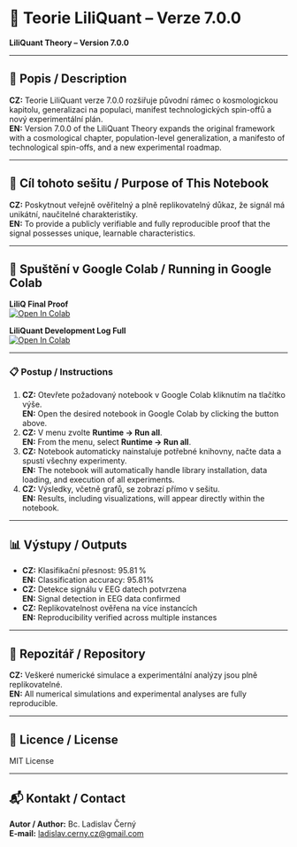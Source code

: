 # 🌌 Teorie LiliQuant – Verze 7.0.0  
**LiliQuant Theory – Version 7.0.0**

---

## 📖 Popis / Description
**CZ:** Teorie LiliQuant verze 7.0.0 rozšiřuje původní rámec o kosmologickou kapitolu, generalizaci na populaci, manifest technologických spin-offů a nový experimentální plán.  
**EN:** Version 7.0.0 of the LiliQuant Theory expands the original framework with a cosmological chapter, population-level generalization, a manifesto of technological spin-offs, and a new experimental roadmap.

---

## 🎯 Cíl tohoto sešitu / Purpose of This Notebook
**CZ:** Poskytnout veřejně ověřitelný a plně replikovatelný důkaz, že signál má unikátní, naučitelné charakteristiky.  
**EN:** To provide a publicly verifiable and fully reproducible proof that the signal possesses unique, learnable characteristics.

---

## 🚀 Spuštění v Google Colab / Running in Google Colab

**LiliQ Final Proof**  
[![Open In Colab](https://colab.research.google.com/assets/colab-badge.svg)](https://colab.research.google.com/github/LC-Black/LiliQuant-Theory/blob/main/LiliQ_Final_Proof.ipynb)

**LiliQuant Development Log Full**  
[![Open In Colab](https://colab.research.google.com/assets/colab-badge.svg)](https://colab.research.google.com/github/LC-Black/LiliQuant-Theory/blob/main/LiliQuant_Development_Log_Full.ipynb)

---

### 📋 Postup / Instructions
1. **CZ:** Otevřete požadovaný notebook v Google Colab kliknutím na tlačítko výše.  
   **EN:** Open the desired notebook in Google Colab by clicking the button above.
2. **CZ:** V menu zvolte **Runtime → Run all**.  
   **EN:** From the menu, select **Runtime → Run all**.
3. **CZ:** Notebook automaticky nainstaluje potřebné knihovny, načte data a spustí všechny experimenty.  
   **EN:** The notebook will automatically handle library installation, data loading, and execution of all experiments.
4. **CZ:** Výsledky, včetně grafů, se zobrazí přímo v sešitu.  
   **EN:** Results, including visualizations, will appear directly within the notebook.

---

## 📊 Výstupy / Outputs
- **CZ:** Klasifikační přesnost: 95.81 %  
  **EN:** Classification accuracy: 95.81%
- **CZ:** Detekce signálu v EEG datech potvrzena  
  **EN:** Signal detection in EEG data confirmed
- **CZ:** Replikovatelnost ověřena na více instancích  
  **EN:** Reproducibility verified across multiple instances

---

## 📂 Repozitář / Repository
**CZ:** Veškeré numerické simulace a experimentální analýzy jsou plně replikovatelné.  
**EN:** All numerical simulations and experimental analyses are fully reproducible.

---

## 📜 Licence / License
MIT License

---

## 📬 Kontakt / Contact
**Autor / Author:** Bc. Ladislav Černý  
**E-mail:** ladislav.cerny.cz@gmail.com
